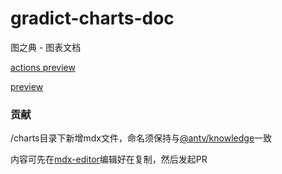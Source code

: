 # gradict-charts-doc
图之典 - 图表文档


[actions preview](https://github.com/Plothis/gradict-charts-doc/actions)

[preview](http://114.67.103.78:3004/)


### 贡献

/charts目录下新增mdx文件，命名须保持与[@antv/knowledge](https://github.com/antvis/AVA/blob/master/packages/knowledge/src/chartID.ts)一致

内容可先在[mdx-editor](https://github.com/Plothis/mdx-editor)编辑好在复制，然后发起PR